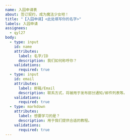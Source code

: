 ```yaml
---
name: 入园申请表
about: 签订契约，成为魔法少女吧！
title: "【入园申请】<此处填写你的名字>"
labels: 入园申请
assignees:
  - qyl27
body:
  - type: input
    id: name
    attributes:
      label: 名字/ID
      description: 我们如何称呼你？
    validations:
      required: true
  - type: input
    id: email
    attributes:
      label: 邮箱/Email
      description: 联系方式，将被用于发布部分通知/邮件列表等。
    validations:
      required: true
  - type: markdown
    attributes:
      label: 想要学习的是？
      description: 用于我们提供合适的教程。
    validations:
      required: true
---
```


<!-- Ver 1.0.0 -->
<!-- 请勿修改这一行上面的内容 -->
